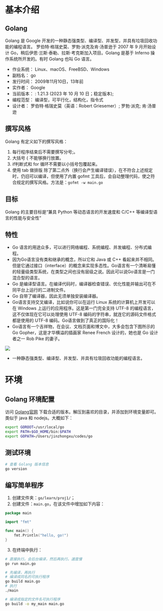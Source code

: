 # 基本介绍

## Golang 
Golang 是 Google 开发的一种静态强类型、编译型、并发型，并具有垃圾回收功能的编程语言。 罗伯特·格瑞史莫、罗勃·派克及肯·汤普逊于 2007 年 9 月开始设计 Go，稍后伊恩·兰斯·泰勒、拉斯·考克斯加入项目。Golang 是基于 Inferno 操作系统所开发的。有时 Golang 也叫 Go 语言。

- 作业系统： Linux、macOS、FreeBSD、Windows
- 副档名： go
- 发行时间： 2009年11月10日，​13年前
- 实作者： Google
- 当前版本： : 1.21.3 (2023 年 10 月 10 日；稳定版本);
- 编程范型： 编译型，可平行化，结构化，指令式
- 设计者： 罗伯特·格瑞史莫（英语：Robert Griesemer）; 罗勃·派克; 肯·汤普逊

## 撰写风格
Golang 有定义如下的撰写风格：
1. 每行程序结束后不需要撰写分号;。
2. 大括号 { 不能够换行放置。
3. if判断式和 for 循环不需要以小括号包覆起来。
4. 使用 tab 做排版
除了第二点外（换行会产生编译错误），在不符合上述规定时，仍旧可以编译，但使用了内置 gofmt 工具后，会自动整理代码，使之符合规定的撰写风格。方法是：`gofmt -w main.go`

## 目标
Golang 的主要目标是“兼具 Python 等动态语言的开发速度和 C/C++ 等编译型语言的性能与安全性”

## 特性
- Go 语言的用途众多，可以进行网络编程、系统编程、并发编程、分布式编程。
- 因为Go语言没有类和继承的概念，所以它和 Java 或 C++ 看起来并不相同。但是它通过接口（interface）的概念来实现多态性。Go语言有一个清晰易懂的轻量级类型系统，在类型之间也没有层级之说。因此可以说Go语言是一门混合型的语言。
- Go 是编译型语言。在编译代码时，编译器检查错误、优化性能并输出可在不同平台上运行的二进制文件。
- Go 自带了编译器，因此无须单独安装编译器。
- Go语言支持交叉编译，比如说你可以在运行 Linux 系统的计算机上开发可以在 Windows 上运行的应用程序。这是第一门完全支持 UTF-8 的编程语言，这不仅体现在它可以处理使用 UTF-8 编码的字符串，就连它的源码文件格式都是使用的 UTF-8 编码。Go语言做到了真正的国际化！
- Go语言有一个吉祥物，在会议、文档页面和博文中，大多会包含下图所示的 Go Gopher，这是才华横溢的插画家 Renee French 设计的，她也是 Go 设计者之一 Rob Pike 的妻子。

<!-- ![](https://c.biancheng.net/uploads/allimg/180808/1-1PPQA9545W.jpg) -->
![](https://camo.githubusercontent.com/2b507540e2681c1a25698f246b9dca69c30548ed66a7323075b0224cbb1bf058/68747470733a2f2f676f6c616e672e6f72672f646f632f676f706865722f6669766579656172732e6a7067)
- 一种静态强类型、编译型、并发型、并具有垃圾回收功能的编程语言。


# 环境
## Golang 环境配置
访问 [Golang官网](https://go.dev/) 下载合适的版本。解压到喜欢的目录，并添加到环境变量即可。类似于 java 和 nodejs。大概如下：
```bash
export GOROOT=/usr/local/go
export PATH=$GO_HOME/bin:$PATH
export GOPATH=/Users/jinzhongxu/codes/go
```


## 测试环境
```bash
# 查看 Golang 版本信息
go version
```

## 编写简单程序
1. 创建文件夹：`go/learn/proj1/`；
2. 创建文件：`main.go`，在该文件中增加如下内容：
```go
package main

import "fmt"

func main() {
	fmt.Println("hello, go!")
}
```
3. 在终端中执行：
```bash
# 直接执行。会后台编译，然后再执行。速度慢
go run main.go

# 先编译，再执行
# 编译成同名的可执行程序
go build main.go
# 执行
./main

# 编译成指定的文件名可执行程序
go build -o my_main main.go
```

